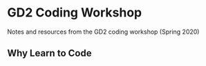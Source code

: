 # GD2 Coding Workshop
Notes and resources from the GD2 coding workshop (Spring 2020)

## Why Learn to Code


